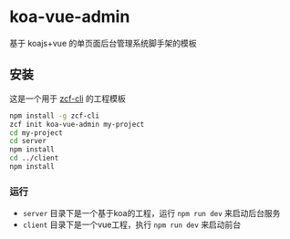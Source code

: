 # koa-vue-admin

基于 koajs+vue 的单页面后台管理系统脚手架的模板

## 安装

这是一个用于 [zcf-cli](https://github.com/abeet/zcf-cli.git) 的工程模板

``` bash
npm install -g zcf-cli
zcf init koa-vue-admin my-project
cd my-project
cd server
npm install
cd ../client
npm install
```

### 运行

- `server` 目录下是一个基于koa的工程，运行 `npm run dev` 来启动后台服务
- `client` 目录下是一个vue工程，执行 `npm run dev` 来启动前台

